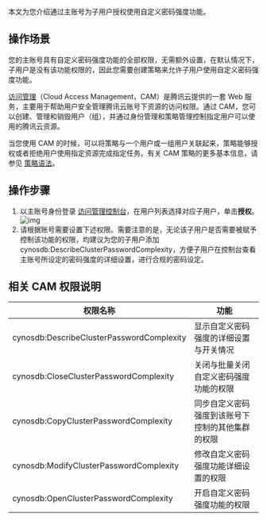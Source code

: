 本文为您介绍通过主账号为子用户授权使用自定义密码强度功能。

## 操作场景
您的主账号具有自定义密码强度功能的全部权限，无需额外设置，在默认情况下，子用户是没有该功能权限的，因此您需要创建策略来允许子用户使用自定义密码强度功能。

[访问管理](https://cloud.tencent.com/document/product/598/10583)（Cloud Access Management，CAM）是腾讯云提供的一套 Web 服务，主要用于帮助用户安全管理腾讯云账号下资源的访问权限。通过 CAM，您可以创建、管理和销毁用户（组），并通过身份管理和策略管理控制指定用户可以使用的腾讯云资源。

当您使用 CAM 的时候，可以将策略与一个用户或一组用户关联起来，策略能够授权或者拒绝用户使用指定资源完成指定任务。有关 CAM 策略的更多基本信息，请参见 [策略语法](https://cloud.tencent.com/document/product/598/10603)。

## 操作步骤
1. 以主账号身份登录 [访问管理控制台](https://console.cloud.tencent.com/cam)，在用户列表选择对应子用户，单击**授权**。
![img](https://main.qcloudimg.com/raw/8c15b3841ea1c3efdc123028d284c330.png)
2. 请根据账号需要设置下述权限。需要注意的是，无论该子用户是否需要被赋予控制该功能的权限，均建议为您的子用户添加cynosdb:DescribeClusterPasswordComplexity，方便子用户在控制台查看主账号所设定的密码强度的详细设置，进行合规的密码设定。

## 相关 CAM 权限说明

| 权限名称 | 功能 |
|---------|---------|
| cynosdb:DescribeClusterPasswordComplexity | 显示自定义密码强度的详细设置与开关情况 |
| cynosdb:CloseClusterPasswordComplexity | 关闭与批量关闭自定义密码强度功能的权限 |
| cynosdb:CopyClusterPasswordComplexity | 同步自定义密码强度到该账号下控制的其他集群的权限 |
| cynosdb:ModifyClusterPasswordComplexity | 修改自定义密码强度功能详细设置的权限 |
| cynosdb:OpenClusterPasswordComplexity | 开启自定义密码强度功能的权限 |

